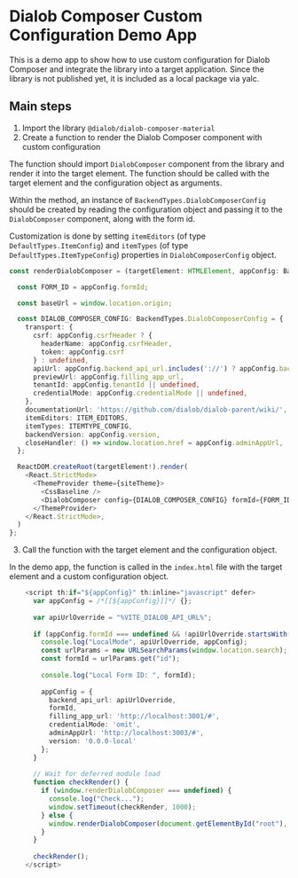 # Dialob Composer Custom Configuration Demo App

This is a demo app to show how to use custom configuration for Dialob Composer and integrate the library into a target application. Since the library is not published yet, it is included as a local package via yalc.

## Main steps

1. Import the library `@dialob/dialob-composer-material`
2. Create a function to render the Dialob Composer component with custom configuration

The function should import `DialobComposer` component from the library and render it into the target element. The function should be called with the target element and the configuration object as arguments.

Within the method, an instance of `BackendTypes.DialobComposerConfig` should be created by reading the configuration object and passing it to the `DialobComposer` component, along with the form id.

Customization is done by setting `itemEditors` (of type `DefaultTypes.ItemConfig`) and `itemTypes` (of type `DefaultTypes.ItemTypeConfig`) properties in `DialobComposerConfig` object. 

```typescript
const renderDialobComposer = (targetElement: HTMLElement, appConfig: BackendTypes.AppConfig) => {

  const FORM_ID = appConfig.formId;

  const baseUrl = window.location.origin;

  const DIALOB_COMPOSER_CONFIG: BackendTypes.DialobComposerConfig = {
    transport: {
      csrf: appConfig.csrfHeader ? {
        headerName: appConfig.csrfHeader,
        token: appConfig.csrf
      } : undefined,
      apiUrl: appConfig.backend_api_url.includes('://') ? appConfig.backend_api_url : baseUrl + appConfig.backend_api_url,
      previewUrl: appConfig.filling_app_url,
      tenantId: appConfig.tenantId || undefined,
      credentialMode: appConfig.credentialMode || undefined,
    },
    documentationUrl: 'https://github.com/dialob/dialob-parent/wiki/',
    itemEditors: ITEM_EDITORS,
    itemTypes: ITEMTYPE_CONFIG,
    backendVersion: appConfig.version,
    closeHandler: () => window.location.href = appConfig.adminAppUrl,
  };

  ReactDOM.createRoot(targetElement!).render(
    <React.StrictMode>
      <ThemeProvider theme={siteTheme}>
        <CssBaseline />
        <DialobComposer config={DIALOB_COMPOSER_CONFIG} formId={FORM_ID} />
      </ThemeProvider>
    </React.StrictMode>,
  )
};
```

3. Call the function with the target element and the configuration object.

In the demo app, the function is called in the `index.html` file with the target element and a custom configuration object.

```typescript
    <script th:if="${appConfig}" th:inline="javascript" defer>
      var appConfig = /*[[${appConfig}]]*/ {};
      
      var apiUrlOverride = "%VITE_DIALOB_API_URL%";
  
      if (appConfig.formId === undefined && !apiUrlOverride.startsWith("%")) {
        console.log("LocalMode", apiUrlOverride, appConfig);
        const urlParams = new URLSearchParams(window.location.search);
        const formId = urlParams.get("id");
        
        console.log("Local Form ID: ", formId);
        
        appConfig = {
          backend_api_url: apiUrlOverride,
          formId,
          filling_app_url: 'http://localhost:3001/#',
          credentialMode: 'omit',
          adminAppUrl: 'http://localhost:3003/#',
          version: '0.0.0-local'
        };
      }
      
      // Wait for deferred module load
      function checkRender() {
        if (window.renderDialobComposer === undefined) {
          console.log("Check...");
          window.setTimeout(checkRender, 1000);
        } else {
          window.renderDialobComposer(document.getElementById("root"), appConfig);
        }
      }
          
      checkRender();
    </script>
```


